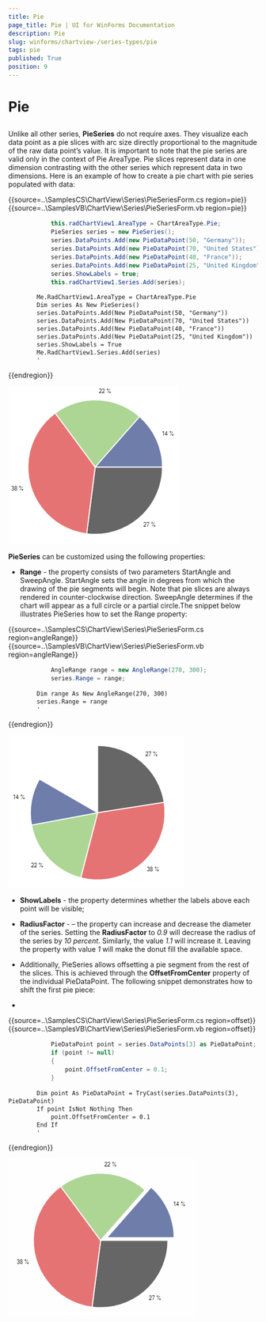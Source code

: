 ```yaml
---
title: Pie
page_title: Pie | UI for WinForms Documentation
description: Pie
slug: winforms/chartview-/series-types/pie
tags: pie
published: True
position: 9
---
```


# Pie



## 

Unlike all other series, __PieSeries__ do not require axes. They visualize each data point as a pie slices with arc size directly proportional to the magnitude of the raw data point’s value. It is important to note that the pie series are valid only in the context of Pie AreaType. Pie slices represent data in one dimension contrasting with the other series which represent data in two dimensions. Here is an example of how to create a pie chart with pie series populated with data:
     

{{source=..\SamplesCS\ChartView\Series\PieSeriesForm.cs region=pie}} 
{{source=..\SamplesVB\ChartView\Series\PieSeriesForm.vb region=pie}} 

````C#
            this.radChartView1.AreaType = ChartAreaType.Pie;
            PieSeries series = new PieSeries();
            series.DataPoints.Add(new PieDataPoint(50, "Germany"));
            series.DataPoints.Add(new PieDataPoint(70, "United States"));
            series.DataPoints.Add(new PieDataPoint(40, "France"));
            series.DataPoints.Add(new PieDataPoint(25, "United Kingdom"));
            series.ShowLabels = true;
            this.radChartView1.Series.Add(series);
````
````VB.NET
        Me.RadChartView1.AreaType = ChartAreaType.Pie
        Dim series As New PieSeries()
        series.DataPoints.Add(New PieDataPoint(50, "Germany"))
        series.DataPoints.Add(New PieDataPoint(70, "United States"))
        series.DataPoints.Add(New PieDataPoint(40, "France"))
        series.DataPoints.Add(New PieDataPoint(25, "United Kingdom"))
        series.ShowLabels = True
        Me.RadChartView1.Series.Add(series)
        '
````

{{endregion}} 


![](images/chartview-series-types-pie001.png)

__PieSeries__ can be customized using the following properties:
        

* __Range__ - the property consists of two parameters StartAngle and SweepAngle. StartAngle sets the angle in degrees from which the drawing of the pie segments will begin. Note that pie slices are always rendered in counter-clockwise direction. SweepAngle determines if the chart will appear as a full circle or a partial circle.The snippet below illustrates PieSeries how to set the Range property: 

{{source=..\SamplesCS\ChartView\Series\PieSeriesForm.cs region=angleRange}} 
{{source=..\SamplesVB\ChartView\Series\PieSeriesForm.vb region=angleRange}} 

````C#
            AngleRange range = new AngleRange(270, 300);
            series.Range = range;
````
````VB.NET
        Dim range As New AngleRange(270, 300)
        series.Range = range
        '
````

{{endregion}} 


![](images/chartview-series-types-pie002.png)

* __ShowLabels__ - the property determines whether the labels above each point will be visible;
            

* __RadiusFactor__ - – the property can increase and decrease the diameter of the series. Setting the __RadiusFactor__ to *0.9* will decrease the radius of the series by *10 percent*. Similarly, the value *1.1* will increase it. Leaving the property with value *1* will make the donut fill the available space.
            

* Additionally, PieSeries allows offsetting a pie segment from the rest of the slices. This is achieved through the __OffsetFromCenter__ property of the individual PieDataPoint. The following snippet demonstrates how to shift the first pie piece: 
* 
{{source=..\SamplesCS\ChartView\Series\PieSeriesForm.cs region=offset}} 
{{source=..\SamplesVB\ChartView\Series\PieSeriesForm.vb region=offset}} 

````C#
            PieDataPoint point = series.DataPoints[3] as PieDataPoint;
            if (point != null)
            {
                point.OffsetFromCenter = 0.1;
            }
````
````VB.NET
        Dim point As PieDataPoint = TryCast(series.DataPoints(3), PieDataPoint)
        If point IsNot Nothing Then
            point.OffsetFromCenter = 0.1
        End If
        '
````

{{endregion}} 


![](images/chartview-series-types-pie003.png)
